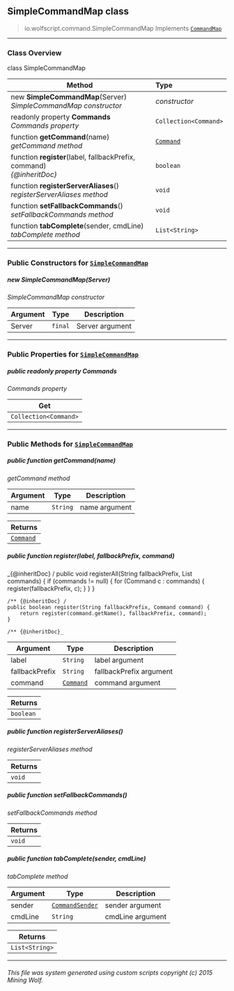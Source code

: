 ## SimpleCommandMap __class__

>io.wolfscript.command.SimpleCommandMap
>Implements [`CommandMap`](CommandMap.md)

---

### Class Overview

class SimpleCommandMap

Method | Type   
--- | :--- 
new __SimpleCommandMap__(Server) <br> _SimpleCommandMap constructor_ | _constructor_
 readonly property __Commands__ <br> _Commands property_ | `Collection<Command>`
 function __getCommand__(name) <br> _getCommand method_ | [`Command`](Command.md)
 function __register__(label, fallbackPrefix, command) <br> _{@inheritDoc}_ | `boolean`
 function __registerServerAliases__() <br> _registerServerAliases method_ | `void`
 function __setFallbackCommands__() <br> _setFallbackCommands method_ | `void`
 function __tabComplete__(sender, cmdLine) <br> _tabComplete method_ | `List<String>`



---

### Public Constructors for [`SimpleCommandMap`](SimpleCommandMap.md)

##### <a id='simplecommandmap'></a>new __SimpleCommandMap__(Server) 

_SimpleCommandMap constructor_

Argument | Type | Description  
--- | --- | --- 
Server | `final` | Server argument

---

### Public Properties for [`SimpleCommandMap`](SimpleCommandMap.md)

##### <a id='commands'></a>public  readonly property __Commands__

_Commands property_

Get | 
--- | 
`Collection<Command>` |



---

### Public Methods for [`SimpleCommandMap`](SimpleCommandMap.md)

##### <a id='getcommand'></a>public  function __getCommand__(name)

_getCommand method_

Argument | Type | Description  
--- | --- | --- 
name | `String` | name argument

Returns | 
--- | 
[`Command`](Command.md) |


##### <a id='register'></a>public  function __register__(label, fallbackPrefix, command)

_{@inheritDoc} /
    public void registerAll(String fallbackPrefix, List<Command> commands) {
        if (commands != null) {
            for (Command c : commands) {
                register(fallbackPrefix, c);
            }
        }
    }

    /** {@inheritDoc} /
    public boolean register(String fallbackPrefix, Command command) {
        return register(command.getName(), fallbackPrefix, command);
    }

    /** {@inheritDoc}_

Argument | Type | Description  
--- | --- | --- 
label | `String` | label argument
fallbackPrefix | `String` | fallbackPrefix argument
command | [`Command`](Command.md) | command argument

Returns | 
--- | 
`boolean` |


##### <a id='registerserveraliases'></a>public  function __registerServerAliases__()

_registerServerAliases method_

Returns | 
--- | 
`void` |


##### <a id='setfallbackcommands'></a>public  function __setFallbackCommands__()

_setFallbackCommands method_

Returns | 
--- | 
`void` |


##### <a id='tabcomplete'></a>public  function __tabComplete__(sender, cmdLine)

_tabComplete method_

Argument | Type | Description  
--- | --- | --- 
sender | [`CommandSender`](CommandSender.md) | sender argument
cmdLine | `String` | cmdLine argument

Returns | 
--- | 
`List<String>` |


---


###### This file was system generated using custom scripts copyright (c) 2015 Mining Wolf.
	

